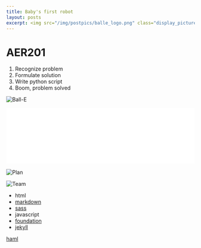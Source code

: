 ```yaml
---
title: Baby's first robot
layout: posts
excerpt: <img src="/img/postpics/balle_logo.png" class="display_picture"/>
---
```


# AER201


1. Recognize problem
2. Formulate solution
3. Write python script
4. Boom, problem solved

![Ball-E]({{site.url}}/img/postpics/balle.jpg)

<iframe width="100%" src="//www.youtube.com/embed/CCjPhYDUPn4?rel=0" frameborder="0"> </iframe>

![Plan]({{site.url}}/img/postpics/choose_ball.jpg)

![Team]({{site.url}}/img/postpics/team_photo.jpg)

* html
* [markdown](https://daringfireball.net/projects/markdown/)
* [sass](http://sass-lang.com/)
* javascript
* [foundation](http://foundation.zurb.com/)
* [jekyll](http://jekyllrb.com/)

[haml](http://haml.info/) 

